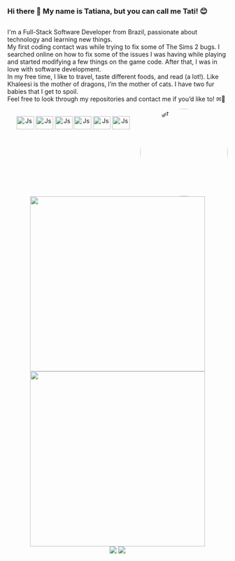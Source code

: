 ### Hi there 👋 My name is Tatiana, but you can call me Tati! 😊
##

<div>
    <p> 
        I'm a Full-Stack Software Developer from Brazil, passionate about technology and learning new things. <br>
        My first coding contact was while trying to fix some of The Sims 2 bugs. I searched online on how to fix some of the issues I was having while playing and started modifying a few things on the game code. After that, I was in love with software development. <br>
        In my free time, I like to travel, taste different foods, and read (a lot!). Like Khaleesi is the mother of dragons, I’m the mother of cats. I have two fur babies that I get to spoil. <br>
        Feel free to look through my repositories and contact me if you’d like to! ✉📱<br>
    </p>
    <img align="right" alt="Tati-gif" height="200" style="border-radius:50%" src="https://c.tenor.com/AQlpUJG-JwsAAAAC/dracrys-cat.gif"/>
</div>

<div style="display: inline_block" align="center"><br>
    <img align="center" alt="Js" height="30" width="40" src="https://cdn.jsdelivr.net/gh/devicons/devicon/icons/javascript/javascript-original.svg" />          
    <img align="center" alt="Js" height="30" width="40" src="https://cdn.jsdelivr.net/gh/devicons/devicon/icons/html5/html5-original.svg" />
    <img align="center" alt="Js" height="30" width="40" src="https://cdn.jsdelivr.net/gh/devicons/devicon/icons/css3/css3-original.svg" />          
    <img align="center" alt="Js" height="30" width="40" src="https://cdn.jsdelivr.net/gh/devicons/devicon/icons/react/react-original.svg" />
    <img align="center" alt="Js" height="30" width="40" src="https://cdn.jsdelivr.net/gh/devicons/devicon/icons/postgresql/postgresql-original.svg" />
    <img align="center" alt="Js" height="30" width="40" src="https://cdn.jsdelivr.net/gh/devicons/devicon/icons/nodejs/nodejs-plain-wordmark.svg" />

</div>

  ##

<br><br><br><br><br><br>

<div align="center">
  <a href="https://github.com/tatimattos93"><img width="400" src="https://github-readme-stats.vercel.app/api?username=tatimattos93&show_icons=true&theme=react&include_all_commits=true&count_private=true"/></a>
  <a href="https://github.com/tatimattos93"><img width="400" src="https://github-readme-stats.vercel.app/api/top-langs/?username=tatimattos93&layout=compact&langs_count=7&theme=react"/></a>
</div>

<div align="center">
  <a href="https://www.linkedin.com/in/tatianaomalvares/" target="_blank"><img src="https://img.shields.io/badge/-LinkedIn-%230077B5?style=for-the-badge&logo=linkedin&logoColor=white" target="_blank"></a>
  <a href="mailto:mattostatiana3@gmail.com"><img src="https://img.shields.io/badge/Gmail-D14836?style=for-the-badge&logo=gmail&logoColor=white" target="_blank"></a>
</div>
          
          
          
